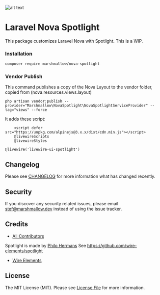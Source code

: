 ![alt text](https://marshmallow.dev/cdn/media/logo-red-237x46.png "marshmallow.")

# Laravel Nova Spotlight

This package customizes Laravel Nova with Spotlight. This is a WIP.

### Installation

```bash
composer require marshmallow/nova-spotlight
```

### Vendor Publish

This command publishes a copy of the Nova Layout to the vendor folder, copied from (nova.resources.views.layout)
```
php artisan vendor:publish --provider="Marshmallow\NovaSpotlight\NovaSpotlightServiceProvider" --tag="views" --force
```

It adds these script:

```
    <script defer src="https://unpkg.com/alpinejs@3.x.x/dist/cdn.min.js"></script>
    @livewireScripts
    @livewireStyles
```

```
@livewire('livewire-ui-spotlight')
```

## Changelog

Please see [CHANGELOG](CHANGELOG.md) for more information what has changed recently.

## Security

If you discover any security related issues, please email stef@marshmallow.dev instead of using the issue tracker.

## Credits

-   [All Contributors](../../contributors)

Spotlight is made by [Philo Hermans](https://github.com/philoNL)
See https://github.com/wire-elements/spotlight

-   [Wire Elements](https://github.com/wire-elements/)

## License

The MIT License (MIT). Please see [License File](LICENSE) for more information.
